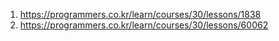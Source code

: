 1. https://programmers.co.kr/learn/courses/30/lessons/1838
2. https://programmers.co.kr/learn/courses/30/lessons/60062
